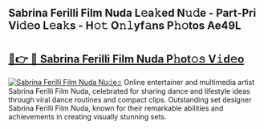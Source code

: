 ## Sabrina Ferilli Film Nuda L𝚎a𝚔ed N𝚞𝚍e - Part-Pri Vi𝚍𝚎o L𝚎a𝚔s - H𝚘𝚝 O𝚗𝚕yf𝚊ns P𝚑𝚘tos Ae49L

# <h2><a href="http://kf80a0c.oniu.top/?m=Sabrina+Ferilli+Film+Nuda">🔗👉 🔴 Sabrina Ferilli Film Nuda P𝚑ot𝚘𝚜 V𝚒d𝚎o</a></h2>

[![Sabrina Ferilli Film Nuda Nu𝚍e𝚜](https://i.imgur.com/0qMVB7G.gif)](http://kf80a0c.oniu.top/?m=Sabrina+Ferilli+Film+Nuda)
Online entertainer and multimedia artist Sabrina Ferilli Film Nuda, celebrated for sharing dance and lifestyle ideas through viral dance routines and compact clips. Outstanding set designer Sabrina Ferilli Film Nuda, known for their remarkable abilities and achievements in creating visually stunning sets.  
